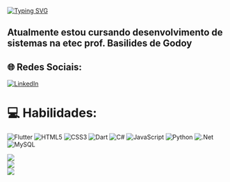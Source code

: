 [![Typing SVG](https://readme-typing-svg.demolab.com?font=&weight=100&pause=1000&color=59F707&random=false&width=435&lines=Ol%C3%A1+eu+sou+o+Arthur+e+Seja+bem+vindo+%3E%3A)](https://git.io/typing-svg)

## Atualmente estou cursando desenvolvimento de sistemas na etec prof. Basilides de Godoy


## 🌐 Redes Sociais:
[![LinkedIn](https://img.shields.io/badge/LinkedIn-%230077B5.svg?logo=linkedin&logoColor=white)](https://linkedin.com/in/arthur-quintino) 

# 💻 Habilidades:
![Flutter](https://img.shields.io/badge/Flutter-%2302569B.svg?style=for-the-badge&logo=Flutter&logoColor=white) ![HTML5](https://img.shields.io/badge/html5-%23E34F26.svg?style=for-the-badge&logo=html5&logoColor=white) ![CSS3](https://img.shields.io/badge/css3-%231572B6.svg?style=for-the-badge&logo=css3&logoColor=white) ![Dart](https://img.shields.io/badge/dart-%230175C2.svg?style=for-the-badge&logo=dart&logoColor=white) ![C#](https://img.shields.io/badge/c%23-%23239120.svg?style=for-the-badge&logo=csharp&logoColor=white) ![JavaScript](https://img.shields.io/badge/javascript-%23323330.svg?style=for-the-badge&logo=javascript&logoColor=%23F7DF1E) ![Python](https://img.shields.io/badge/python-3670A0?style=for-the-badge&logo=python&logoColor=ffdd54) ![.Net](https://img.shields.io/badge/.NET-5C2D91?style=for-the-badge&logo=.net&logoColor=white) ![MySQL](https://img.shields.io/badge/mysql-%2300000f.svg?style=for-the-badge&logo=mysql&logoColor=white)

![](https://github-readme-stats.vercel.app/api?username=ArthurQuintino&theme=blue-green&hide_border=true&include_all_commits=false&count_private=true)<br/>
![](https://github-readme-streak-stats.herokuapp.com/?user=ArthurQuintino&theme=blue-green&hide_border=true)<br/>
![](https://github-readme-stats.vercel.app/api/top-langs/?username=ArthurQuintino&theme=blue-green&hide_border=true&include_all_commits=false&count_private=true&layout=compact)

<!-- Proudly created with GPRM ( https://gprm.itsvg.in ) -->
